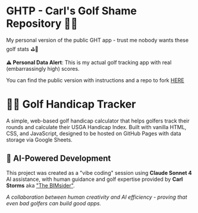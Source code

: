 # GHTP - Carl's Golf Shame Repository 🤦‍♂️
My personal version of the public GHT app - trust me nobody wants these golf stats ⛳🤔

**⚠️ Personal Data Alert**: This is my actual golf tracking app with real (embarrassingly high) scores. 

You can find the public version with instructions and a repo to fork [HERE](https://github.com/TheBIMsider/GHT)

# 🏌️‍♂️ Golf Handicap Tracker

A simple, web-based golf handicap calculator that helps golfers track their rounds and calculate their USGA Handicap Index. Built with vanilla HTML, CSS, and JavaScript, designed to be hosted on GitHub Pages with data storage via Google Sheets.

## 🤖 AI-Powered Development

This project was created as a "vibe coding" session using **Claude Sonnet 4** AI assistance, with human guidance and golf expertise provided by **Carl Storms** aka ["The BIMsider"](https://bio.link/thebimsider). 

*A collaboration between human creativity and AI efficiency - proving that even bad golfers can build good apps.*
